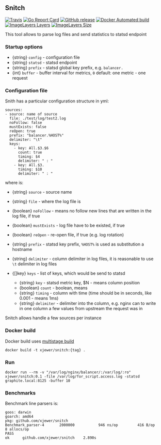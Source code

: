 ## Snitch

[![Travis](https://img.shields.io/travis/xjewer/snitch.svg)](https://travis-ci.org/xjewer/snitch)
[![Go Report Card](https://goreportcard.com/badge/github.com/xjewer/snitch)](https://goreportcard.com/report/github.com/xjewer/snitch)
[![GitHub release](https://img.shields.io/github/release/xjewer/snitch.svg)](https://github.com/xjewer/snitch/releases)
[![Docker Automated build](https://img.shields.io/docker/automated/xjewer/snitch.svg)](https://hub.docker.com/r/xjewer/snitch/)
[![ImageLayers Layers](https://img.shields.io/imagelayers/layers/xjewer/snitch/latest.svg)](https://hub.docker.com/r/xjewer/snitch/)
[![ImageLayers Size](https://img.shields.io/imagelayers/image-size/xjewer/snitch/latest.svg)](https://hub.docker.com/r/xjewer/snitch/)

This tool allows to parse log files and send statistics to statsd endpoint

### Startup options

* {string} `config` - configuration file
* {string} `statsd` - statsd endpoint
* {string} `prefix` - statsd global key prefix, e.g. `balancer.` 
* {int} `buffer` - buffer interval for metrics, `0` default: one metric - one request 

### Configuration file

Snith has a particular configuration structure in yml:

```
sources:
- source: name of source
  file: ./test/log/test2.log
  noFollow: false
  mustExists: false
  reOpen: true
  prefix: "balancer.%HOST%"
  delimiter: "\t"
  keys:
    - key: All.$3.$6
      count: true
      timing: $4
      delimiter: " : "
    - key: All.$3.
      timing: $10
      delimiter: " : "
```

where is:

* {string} `source`  - source name
* {string} `file` - where the log file is
* {boolean} `noFollow` - means no follow new lines that are written in the log file, if true
* {boolean} `mustExists` - log file have to be existed, if true
* {boolean} `reOpen` - re-open file, if true (e.g. log rotation)
* {string} `prefix` - statsd key prefix, `%HOST%` is used as substitution a hostname
* {string} `delimiter` - column delimiter in log files, it is reasonable to use `\t` delimiter in log files

* {[]key} `keys` - list of keys, which would be send to statsd 
    * {string} `key` - statsd metric key, $N - means column position
    * {boolean} `count` - boolean, means  
    * {string} `timing` - column with time (time should be in seconds, like 0.001 - means 1ms)  
    * {string} `delimiter` - delimiter into the column, 
            e.g. nginx can to write in one column a few values from upstream the request was in   


Snitch allows handle a few sources per instance

### Docker build

Docker build uses [multistage build](https://docs.docker.com/engine/userguide/eng-image/multistage-build/)

```
docker build -t xjewer/snitch:{tag} .
```


### Run


```
docker run --rm -v "/var/log/nginx/balancer/:/var/log/:ro" xjewer/snitch:0.1 -file /var/log/for_script.access.log -statsd graphite.local:8125 -buffer 10
```

### Benchmarks

Benchmark line parsers is:

```
goos: darwin
goarch: amd64
pkg: github.com/xjewer/snitch
Benchmark_parser-4   	 2000000	       946 ns/op	     416 B/op	       8 allocs/op
PASS
ok  	github.com/xjewer/snitch	2.890s

```
